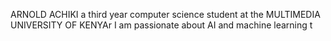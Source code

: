 ARNOLD ACHIKI 
a third year computer science student at the MULTIMEDIA UNIVERSITY OF KENYAr
I am passionate about AI and machine learning 
t

